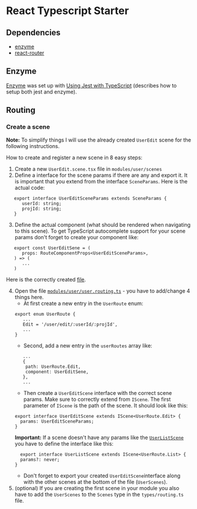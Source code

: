 # React Typescript Starter

## Dependencies
* [enzyme](https://airbnb.io/enzyme/)
* [react-router](https://github.com/ReactTraining/react-router)

## Enzyme
[Enzyme](https://airbnb.io/enzyme/) was set up with [Using Jest with TypeScript](https://basarat.gitbooks.io/typescript/docs/testing/jest.html) (describes how to setup both jest and enzyme).

## Routing

### Create a scene
**Note:** To simplify things I will use the already created `UserEdit` scene for the following instructions.

How to create and register a new scene in 8 easy steps:
1. Create a new `UserEdit.scene.tsx` file in `modules/user/scenes`
2. Define a interface for the scene params if there are any and export it. It is important that you extend from the interface `SceneParams`. Here is the actual code:
```
   export interface UserEditSceneParams extends SceneParams {
      userId: string;
      projId: string;
   }
```
3. Define the actual component (what should be rendered when navigating to this scene). To get TypeScript autocomplete support for your scene params don't forget to create your component like:
```
   export const UserEditSene = (
      props: RouteComponentProps<UserEditSceneParams>,
   ) => (
      ...
   )
```
Here is the correctly created [file](https://github.com/npeham/react-typescript-starter/blob/react-router/src/modules/user/scenes/UserEdit.scene.tsx).

4. Open the file [`modules/user/user.routing.ts`](https://github.com/npeham/react-typescript-starter/blob/react-router/src/modules/user/user.routes.ts) - you have to add/change 4 things here.
   * At first create a new entry in the `UserRoute` enum:
   ```
   export enum UserRoute {
      ...
      Edit = '/user/edit/:userId/:projId',
      ...
   }
   ```
   * Second, add a new entry in the `userRoutes` array like:
   ```
      ...
      {
       path: UserRoute.Edit,
       component: UserEditSene,
      },
      ...
   ```
   * Then create a `UserEditScene` interface with the correct scene params. Make sure to correctly extend from `IScene`. The first parameter of `IScene` is the path of the scene. It should look like this: 
   ```
   export interface UserEditScene extends IScene<UserRoute.Edit> {
     params: UserEditSceneParams;
   }
   ```
   **Important:** If a scene doesn't have any params like the [`UserListScene`](https://github.com/npeham/react-typescript-starter/blob/react-router/src/modules/user/scenes/UserList.scene.tsx) you have to define the interface like this:
   ```
     export interface UserListScene extends IScene<UserRoute.List> {
     params?: never;
   }
   ```
   * Don't forget to export your created `UserEditScene`interface along with the other scenes at the bottom of the file (`UserScenes`).
8. (optional) If you are creating the first scene in your module you also have to add the `UserScenes` to the `Scenes` type in the `types/routing.ts` file.
